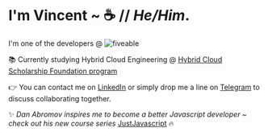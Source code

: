 #  I'm Vincent ~  :coffee: // *He/Him*.  

I'm one of the developers @
![fiveable](https://fiveable.me/wp-content/uploads/2020/06/fiveable-pride-flag-new-copy.png)

:books: Currently studying Hybrid Cloud Engineering @ [Hybrid Cloud Scholarship Foundation program](https://classroom.udacity.com/nanodegrees/nd321-1/syllabus/core-curriculum)

:point_right: You can contact me on [LinkedIn](https://www.linkedin.com/in/vincentvinnybattaglia) or simply drop me a line on [Telegram](https://t.me/vbattaglia) to discuss collaborating together.

:sparkles: *Dan Abromov inspires me to become a better Javascript developer ~ check out his new course series* [JustJavascript](https://justjavascript.com/)  :fire:

![]()
      

    


